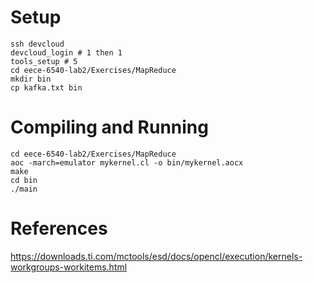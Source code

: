 

# Setup
```shell
ssh devcloud
devcloud_login # 1 then 1
tools_setup # 5
cd eece-6540-lab2/Exercises/MapReduce
mkdir bin
cp kafka.txt bin
```

# Compiling and Running
```shell
cd eece-6540-lab2/Exercises/MapReduce
aoc -march=emulator mykernel.cl -o bin/mykernel.aocx
make
cd bin
./main
```

# References
https://downloads.ti.com/mctools/esd/docs/opencl/execution/kernels-workgroups-workitems.html 

